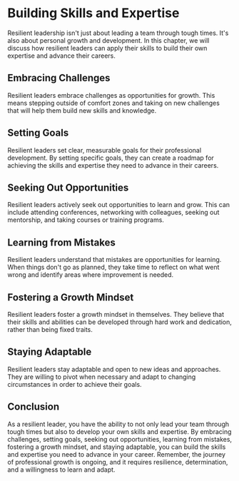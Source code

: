 Building Skills and Expertise
==============================================================================================

Resilient leadership isn't just about leading a team through tough times. It's also about personal growth and development. In this chapter, we will discuss how resilient leaders can apply their skills to build their own expertise and advance their careers.

Embracing Challenges
--------------------

Resilient leaders embrace challenges as opportunities for growth. This means stepping outside of comfort zones and taking on new challenges that will help them build new skills and knowledge.

Setting Goals
-------------

Resilient leaders set clear, measurable goals for their professional development. By setting specific goals, they can create a roadmap for achieving the skills and expertise they need to advance in their careers.

Seeking Out Opportunities
-------------------------

Resilient leaders actively seek out opportunities to learn and grow. This can include attending conferences, networking with colleagues, seeking out mentorship, and taking courses or training programs.

Learning from Mistakes
----------------------

Resilient leaders understand that mistakes are opportunities for learning. When things don't go as planned, they take time to reflect on what went wrong and identify areas where improvement is needed.

Fostering a Growth Mindset
--------------------------

Resilient leaders foster a growth mindset in themselves. They believe that their skills and abilities can be developed through hard work and dedication, rather than being fixed traits.

Staying Adaptable
-----------------

Resilient leaders stay adaptable and open to new ideas and approaches. They are willing to pivot when necessary and adapt to changing circumstances in order to achieve their goals.

Conclusion
----------

As a resilient leader, you have the ability to not only lead your team through tough times but also to develop your own skills and expertise. By embracing challenges, setting goals, seeking out opportunities, learning from mistakes, fostering a growth mindset, and staying adaptable, you can build the skills and expertise you need to advance in your career. Remember, the journey of professional growth is ongoing, and it requires resilience, determination, and a willingness to learn and adapt.
